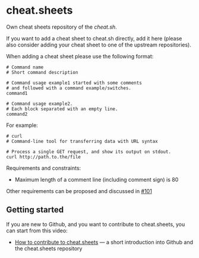 # cheat.sheets

Own cheat sheets repository of the *cheat.sh*.

If you want to add a cheat sheet to cheat.sh directly,
add it here (please also consider adding your cheat sheet
to one of the upstream repositories).

When adding a cheat sheet please use the following format:

```
# Command name
# Short command description

# Command usage example1 started with some comments
# and followed with a command example/switches.
command1

# Command usage example2.
# Each block separated with an empty line.
command2
```

For example:

```
# curl
# Command-line tool for transferring data with URL syntax

# Process a single GET request, and show its output on stdout.
curl http://path.to.the/file
```

Requirements and constraints:

* Maximum length of a comment line (including comment sign) is 80

Other requirements can be proposed and discussed in [#101](https://github.com/chubin/cheat.sheets/issues/101)


## Getting started

If you are new to Github, and you want to contribute to cheat.sheets, you can start from this video:

* [How to contribute to cheat.sheets](https://www.youtube.com/watch?v=ZJ3lPQVoiVw) — a short introduction into Github and the cheat.sheets repository
